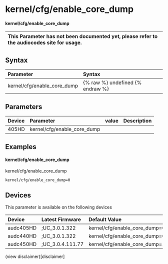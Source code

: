 ﻿---
description: kernel/cfg/enable_core_dump
search: false
---

# kernel/cfg/enable_core_dump

#### kernel/cfg/enable_core_dump


| This Parameter has not been documented yet, please refer to the audiocodes site for usage.  |
| :--- |

## Syntax
| Parameter | Syntax |
| :--- | :--- |
|kernel/cfg/enable_core_dump | {% raw %} undefined {% endraw %} |

## Parameters
|Device|Parameter|value|Description|
|:---|:---|:---|:---|
| 405HD | kernel/cfg/enable_core_dump |  |  |

## Examples
#### kernel/cfg/enable_core_dump

kernel/cfg/enable_core_dump

```
kernel/cfg/enable_core_dump=0
```

## Devices
This parameter is available on the following devices

| Device | Latest Firmware | Default Value |
|:---|:---|:---|
| audc405HD | ;UC_3.0.1.322 | kernel/cfg/enable_core_dump=0 
| audc440HD | ;UC_3.0.1.322 | kernel/cfg/enable_core_dump=0 
| audc450HD | ;UC_3.0.4.111.77 | kernel/cfg/enable_core_dump=1 

(view disclaimer)[disclaimer]
